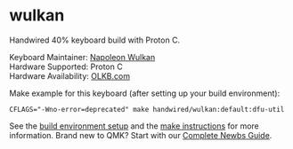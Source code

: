 # wulkan

Handwired 40% keyboard build with Proton C.

Keyboard Maintainer: [Napoleon Wulkan](https://github.com/wulkan)  
Hardware Supported: Proton C  
Hardware Availability: [OLKB.com](https://olkb.com)


Make example for this keyboard (after setting up your build environment):

    CFLAGS="-Wno-error=deprecated" make handwired/wulkan:default:dfu-util

See the [build environment setup](https://docs.qmk.fm/#/getting_started_build_tools) and the [make instructions](https://docs.qmk.fm/#/getting_started_make_guide) for more information. Brand new to QMK? Start with our [Complete Newbs Guide](https://docs.qmk.fm/#/newbs).
